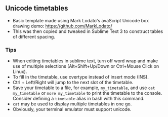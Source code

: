 ## Unicode timetables

- Basic template made using Mark Lodato's avaScript Unicode box drawing demo:  https://github.com/MarkLodato/
- This was then copied and tweaked in Sublime Text 3 to construct tables of different spacing.

### Tips
- When editing timetables in sublime text, turn off word wrap and make use of multiple selections (Alt+Shift+Up/Down or Ctrl+Mouse Click on Linux). 
- To fill in the timetable, use overtype instead of insert mode (INS).
- Ctrl + Left/Right will jump to the next slot of the timetable.
- Save your timetable to a file, for example, `my_timetable`, and use `cat my_timetable` or `more my_timetable` to print the timetable to the console. Consider defining a `timetable` alias in bash with this command.
- `cat` may be used to display multiple timetables in one go.
- Obviously, your terminal emulator must support unicode.
